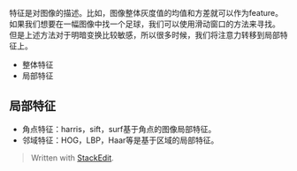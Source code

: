 特征是对图像的描述。比如，图像整体灰度值的均值和方差就可以作为feature。如果我们想要在一幅图像中找一个足球，我们可以使用滑动窗口的方法来寻找。
但是上述方法对于明暗变换比较敏感，所以很多时候，我们将注意力转移到局部特征上。
- 整体特征
- 局部特征

## 局部特征
- 角点特征：harris，sift，surf基于角点的图像局部特征。
- 邻域特征：HOG，LBP，Haar等是基于区域的局部特征。


> Written with [StackEdit](https://stackedit.io/).
<!--stackedit_data:
eyJoaXN0b3J5IjpbMTA4NTY5MjYwNl19
-->